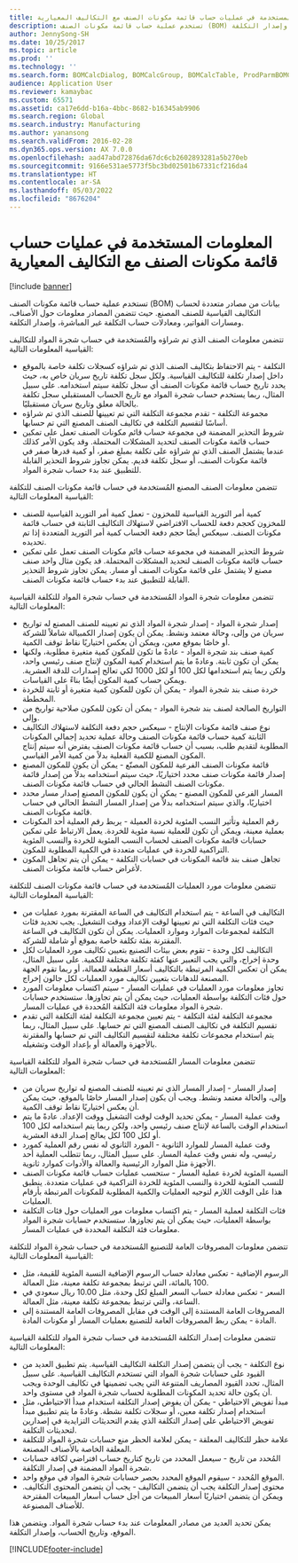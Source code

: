 ```yaml
---
title: المعلومات المستخدمة في عمليات حساب قائمة مكونات الصنف مع التكاليف المعيارية
description: تستخدم عملية حساب قائمة مكونات الصنف (BOM) بيانات من مصادر متعددة لحساب التكاليف القياسية للصنف المصنع. حيث تتضمن المصادر معلومات حول الأصناف، ومسارات الفواتير، ومعادلات حساب التكلفة غير المباشرة، وإصدار التكلفة.
author: JennySong-SH
ms.date: 10/25/2017
ms.topic: article
ms.prod: ''
ms.technology: ''
ms.search.form: BOMCalcDialog, BOMCalcGroup, BOMCalcTable, ProdParmBOMCalc
audience: Application User
ms.reviewer: kamaybac
ms.custom: 65571
ms.assetid: ca17e6dd-b16a-4bbc-8682-b16345ab9906
ms.search.region: Global
ms.search.industry: Manufacturing
ms.author: yanansong
ms.search.validFrom: 2016-02-28
ms.dyn365.ops.version: AX 7.0.0
ms.openlocfilehash: aad47abd72876da67dc6cb2602893281a5b270eb
ms.sourcegitcommit: 9166e531ae5773f5bc3bd02501b67331cf216da4
ms.translationtype: HT
ms.contentlocale: ar-SA
ms.lasthandoff: 05/03/2022
ms.locfileid: "8676204"
---
```

# <a name="information-used-in-bom-calculations-with-standard-costs"></a>المعلومات المستخدمة في عمليات حساب قائمة مكونات الصنف مع التكاليف المعيارية

[!include [banner](../includes/banner.md)]

تستخدم عملية حساب قائمة مكونات الصنف (BOM) بيانات من مصادر متعددة لحساب التكاليف القياسية للصنف المصنع. حيث تتضمن المصادر معلومات حول الأصناف، ومسارات الفواتير، ومعادلات حساب التكلفة غير المباشرة، وإصدار التكلفة.

تتضمن معلومات الصنف الذي تم شراؤه والمُستخدمة في حساب شجرة المواد للتكاليف القياسية المعلومات التالية:
-   التكلفة - يتم الاحتفاظ بتكاليف الصنف الذي تم شراؤه كسجلات تكلفة خاصة بالموقع داخل إصدار تكلفة للتكاليف القياسية. ولكل سجل تكلفة تاريخ سريان خاص به، حيث يحدد تاريخ حساب قائمة مكونات الصنف أي سجل تكلفة سيتم استخدامه. على سبيل المثال، ربما يستخدم حساب شجرة المواد مع تاريخ الحساب المستقبلي سجل تكلفة بالحالة معلق وتاريخ سريان مستقبليًا.
-   مجموعة التكلفة - تقدم مجموعة التكلفة التي تم تعيينها للصنف الذي تم شراؤه أساسًا لتقسيم التكلفة في تكاليف الصنف المصنع التي تم حسابها.
-   شروط التحذير المضمنة في مجموعة حساب قائم مكونات الصنف تعمل على تمكين حساب قائمة مكونات الصنف لتحديد المشكلات المحتملة. وقد يكون الأمر كذلك عندما يشتمل الصنف الذي تم شراؤه على تكلفة بمبلغ صفر، أو كمية قدرها صفر في قائمة مكونات الصنف، أو سجل تكلفة قديم. يمكن تجاوز شروط التحذير القابلة للتطبيق عند بدء حساب شجرة المواد.

تتضمن معلومات الصنف المصنع المُستخدمة في حساب قائمة مكونات الصنف للتكلفة القياسية المعلومات التالية:
-   كمية أمر التوريد القياسية للمخزون - تعمل كمية أمر التوريد القياسية للصنف للمخزون كحجم دفعة للحساب الافتراضي لاستهلاك التكاليف الثابتة في حساب قائمة مكونات الصنف. سيعكس أيضًا حجم دفعة الحساب كمية أمر التوريد المتعددة إذا تم تحديده.
-   شروط التحذير المضمنة في مجموعة حساب قائم مكونات الصنف تعمل على تمكين حساب قائمة مكونات الصنف لتحديد المشكلات المحتملة. قد يكون مثال واحد صنف مصنع لا يشتمل على قائمة مكونات الصنف أو مسار. يمكن تجاوز شروط التحذير القابلة للتطبيق عند بدء حساب قائمة مكونات الصنف.

تتضمن معلومات شجرة المواد المُستخدمة في حساب شجرة المواد للتكلفة القياسية المعلومات التالية:
-   إصدار شجرة المواد - إصدار شجرة المواد الذي تم تعيينه للصنف المصنع له تواريخ سريان من وإلى، وحالة معتمد ونشط. يمكن أن يكون إصدار الكمبيالة شاملاً للشركة أو خاصًا بموقع معين، ويمكن أن يعكس اختياريًا نقاط توقف الكمية.
-   كمية صنف بند شجرة المواد - عادةً ما تكون للمكون كمية متغيرة مطلوبة، ولكنها يمكن أن تكون ثابتة. وعادةً ما يتم استخدام كمية المكون لإنتاج صنف رئيسي واحد، ولكن ربما يتم استخدامها لكل 100 أو لكل 1000 لكي تعالج إصدارات للدقة العشرية. ويمكن حساب كمية المكون أيضًا بناءً على القياسات.
-   خردة صنف بند شجرة المواد - يمكن أن تكون للمكون كمية متغيرة أو ثابتة للخردة المخططة.
-   التواريخ الصالحة لصنف بند شجرة المواد - يمكن أن تكون للمكون صلاحية تواريخ من وإلى.
-   نوع صنف قائمة مكونات الإنتاج - سيعكس حجم دفعة التكلفة لاستهلاك التكاليف الثابتة كمية حساب قائمة مكونات الصنف وحالة عملية تحديد إجمالي المكونات المطلوبة لتقديم طلب، بسبب أن حساب قائمة مكونات الصنف يفترض أنه سيتم إنتاج المكون المصنع للكمية الفعلية بدلاً من كمية الأمر القياسي.
-   قائمة مكونات الصنف الفرعية للمكون المصنّع - يمكن أن يكون للمكون المصنع إصدار قائمة مكونات صنف محدد اختياريًا، حيث سيتم استخدامه بدلاً من إصدار قائمة مكونات الصنف النشط الحالي في حساب قائمة مكونات الصنف.
-   المسار الفرعي للمكون المصنع - يمكن أن يكون للمكون المصنع إصدار مسار محدد اختياريًا، والذي سيتم استخدامه بدلاً من إصدار المسار النشط الحالي في حساب قائمة مكونات الصنف.
-   رقم العملية وتأثير النسب المئوية لخردة العميلة - يربط رقم العملية أحد المكونات بعملية معينة، ويمكن أن تكون للعملية نسبة مئوية للخردة. يعمل الارتباط على تمكين حسابات قائمة مكونات الصنف لحساب النسب المئوية للخردة والنسب المئوية التراكمية للخردة في عمليات متعددة في الكمية المطلوبة للمكون.
-   تجاهل صنف بند قائمة المكونات في حسابات التكلفة - يمكن أن يتم تجاهل المكون لأغراض حساب قائمة مكونات الصنف.

تتضمن معلومات مورد العمليات المُستخدمة في حساب قائمة مكونات الصنف للتكلفة القياسية المعلومات التالية:
-   التكاليف في الساعة - يتم استخدام التكاليف في الساعة المقترنة بمورد عمليات من حيث فئات التكلفة التي تم تعيينها لوقت الإعداد ووقت التشغيل. يجب تحديد فئات التكلفة لمجموعات الموارد وموارد العمليات. يمكن أن تكون التكاليف في الساعة المقترنة بفئة تكلفة خاصة بموقع أو شاملة للشركة.
-   التكاليف لكل وحدة - تقوم بعض بيئات التصنيع بتعيين تكاليف مورد العمليات لكل وحدة إخراج، والتي يجب التعبير عنها كفئة تكلفة مختلفة للكمية. على سبيل المثال، يمكن أن تعكس الكمية المرتبطة بالتكاليف أسعار القطعة للعمالة، أو ربما تقوم الجهة المصنعة للدهانات بتعيين تكاليف مورد العمليات لكل جالون إخراج.
-   تجاوز معلومات مورد العمليات في عمليات المسار - سيتم اكتساب معلومات المورد حول فئات التكلفة بواسطة العمليات، حيث يمكن أن يتم تجاوزها. ستستخدم حسابات شجرة المواد معلومات فئة التكلفة المُحددة في عمليات المسار.
-   مجموعة التكلفة لفئة التكلفة - يتم تعيين مجموعة التكلفة لفئة التكلفة التي تقدم تقسيم التكلفة في تكاليف الصنف المصنع التي تم حسابها. على سبيل المثال، ربما يتم استخدام مجموعات تكلفة مختلفة لتقسيم التكاليف التي تم حسابها والمقترنة بالأجهزة والعمالة أو بإعداد الوقت وتشغيله.

تتضمن معلومات المسار المُستخدمة في حساب شجرة المواد للتكلفة القياسية المعلومات التالية:
-   إصدار المسار - إصدار المسار الذي تم تعيينه للصنف المصنع له تواريخ سريان من وإلى، والحالة معتمد ونشط. ويجب أن يكون إصدار المسار خاصًا بالموقع، حيث يمكن أن يعكس اختياريًا نقاط توقف الكمية.
-   وقت عملية المسار - يمكن تحديد الوقت لوقت التشغيل ووقت الإعداد. عادةً ما يتم استخدام الوقت بالساعة لإنتاج صنف رئيسي واحد، ولكن ربما يتم استخدامه لكل 100 أو لكل 100 لكل يعالج إصدار الدقة العشرية.
-   وقت عملية المسار للموارد الثانوية - المورد الثانوي له نفس رقم العملية كمورد رئيسي، وله نفس وقت عملية المسار. على سبيل المثال، ربما تتطلب العملية أحد الأجهزة مثل الموارد الرئيسية والعمالة والأدوات كموارد ثانوية.
-   النسبة المئوية لخردة عملية المسار - ستحسب عمليات حساب قائمة مكونات الصنف للنسب المئوية للخردة والنسب المئوية للخردة التراكمية في عمليات متعددة. ينطبق هذا على الوقت اللازم لتوجيه العمليات والكمية المطلوبة للمكونات المرتبطة بأرقام العمليات.
-   فئات التكلفة لعملية المسار - يتم اكتساب معلومات مور العمليات حول فئات التكلفة بواسطة العمليات، حيث يمكن أن يتم تجاوزها. ستستخدم حسابات شجرة المواد معلومات فئة التكلفة المحددة في عمليات المسار.

تتضمن معلومات المصروفات العامة للتصنيع المُستخدمة في حساب شجرة المواد للتكلفة القياسية المعلومات التالية:
-   الرسوم الإضافية - تعكس معادلة حساب الرسوم الإضافية النسبة المئوية للقيمة، مثل 100 بالمائة، التي ترتبط بمجموعة تكلفة معينة، مثل العمالة.
-   السعر - تعكس معادلة حساب السعر المبلغ لكل وحدة، مثل 10.00 ريال سعودي في الساعة، والتي ترتبط بمجموعة تكلفة معينة، مثل العمالة.
-   المصروفات العامة المستندة إلى الوقت في مقابل المصروفات العامة المستندة إلى المادة - يمكن ربط المصروفات العامة للتصنيع بعمليات المسار أو مكونات المادة.

تتضمن معلومات إصدار التكلفة المُستخدمة في حساب شجرة المواد للتكلفة القياسية المعلومات التالية:
-   نوع التكلفة - يجب أن يتضمن إصدار التكلفة التكاليف القياسية. يتم تطبيق العديد من القيود على حسابات شجرة المواد التي تستخدم التكاليف القياسية. على سبيل المثال، تحدد القيود المصاريف المتنوعة التي يجب تضمينها في تكاليف الوحدة ويجب أن يكون حالة تحديد المكونات المطلوبة لحساب شجرة المواد في مستوى واحد.
-   مبدأ تفويض الاحتياطي - يمكن أن يفوض إصدار التكلفة استخدام مبدأ الاحتياطي، مثل استخدام إصدار تكلفة معين، أو سجلات تكلفة نشطة. وعادةً ما يتم تطبيق مبدأ تفويض الاحتياطي على إصدار التكلفة الذي يقدم التحديثات التزايدية في إصدارين لتحديثات التكلفة.
-   علامة حظر للتكاليف المعلقة - يمكن لعلامة الحظر منع حسابات شجرة المواد للتكلفة المعلقة الخاصة بالأصناف المصنعة.
-   المُحدد من تاريخ - سيعمل المحدد من تاريخ كتاريخ حساب افتراضي لكافة حسابات شجرة المواد المضمنة في إصدار التكلفة.
-   الموقع المُحدد - سيقوم الموقع المحدد بحصر حسابات شجرة المواد في موقع واحد.
-   محتوى إصدار التكلفة يجب أن يتضمن التكاليف - يجب أن يتضمن المحتوى التكاليف. ويمكن أن يتضمن اختياريًا أسعار المبيعات من أجل حساب أسعار المبيعات المقترحة للأصناف المصنوعة.

يمكن تحديد العديد من مصادر المعلومات عند بدء حساب شجرة المواد. ويتضمن هذا الموقع، وتاريخ الحساب، وإصدار التكلفة.







[!INCLUDE[footer-include](../../includes/footer-banner.md)]